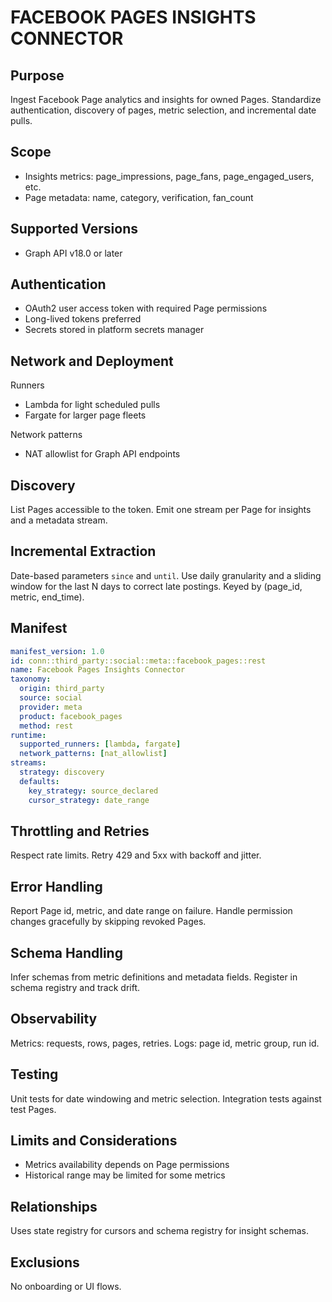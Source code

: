 # FACEBOOK PAGES INSIGHTS CONNECTOR

## Purpose
Ingest Facebook Page analytics and insights for owned Pages. 
Standardize authentication, discovery of pages, metric selection, and incremental date pulls.

## Scope
- Insights metrics: page_impressions, page_fans, page_engaged_users, etc.
- Page metadata: name, category, verification, fan_count

## Supported Versions
- Graph API v18.0 or later

## Authentication
- OAuth2 user access token with required Page permissions
- Long-lived tokens preferred
- Secrets stored in platform secrets manager

## Network and Deployment
Runners
- Lambda for light scheduled pulls
- Fargate for larger page fleets

Network patterns
- NAT allowlist for Graph API endpoints

## Discovery
List Pages accessible to the token. 
Emit one stream per Page for insights and a metadata stream.

## Incremental Extraction
Date-based parameters `since` and `until`. 
Use daily granularity and a sliding window for the last N days to correct late postings. 
Keyed by (page_id, metric, end_time).

## Manifest
```yaml
manifest_version: 1.0
id: conn::third_party::social::meta::facebook_pages::rest
name: Facebook Pages Insights Connector
taxonomy:
  origin: third_party
  source: social
  provider: meta
  product: facebook_pages
  method: rest
runtime:
  supported_runners: [lambda, fargate]
  network_patterns: [nat_allowlist]
streams:
  strategy: discovery
  defaults:
    key_strategy: source_declared
    cursor_strategy: date_range
```

## Throttling and Retries
Respect rate limits. 
Retry 429 and 5xx with backoff and jitter.

## Error Handling
Report Page id, metric, and date range on failure. 
Handle permission changes gracefully by skipping revoked Pages.

## Schema Handling
Infer schemas from metric definitions and metadata fields. 
Register in schema registry and track drift.

## Observability
Metrics: requests, rows, pages, retries. 
Logs: page id, metric group, run id.

## Testing
Unit tests for date windowing and metric selection. 
Integration tests against test Pages.

## Limits and Considerations
- Metrics availability depends on Page permissions
- Historical range may be limited for some metrics

## Relationships
Uses state registry for cursors and schema registry for insight schemas.

## Exclusions
No onboarding or UI flows.
